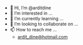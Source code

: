 - 👋 Hi, I’m @arditdine
- 👀 I’m interested in ...
- 🌱 I’m currently learning ...
- 💞️ I’m looking to collaborate on ...
- 📫 How to reach me ...
  - ardit_dine@hotmail.com

<!---
arditdine/arditdine is a ✨ special ✨ repository because its `README.md` (this file) appears on your GitHub profile.
You can click the Preview link to take a look at your changes.
--->
